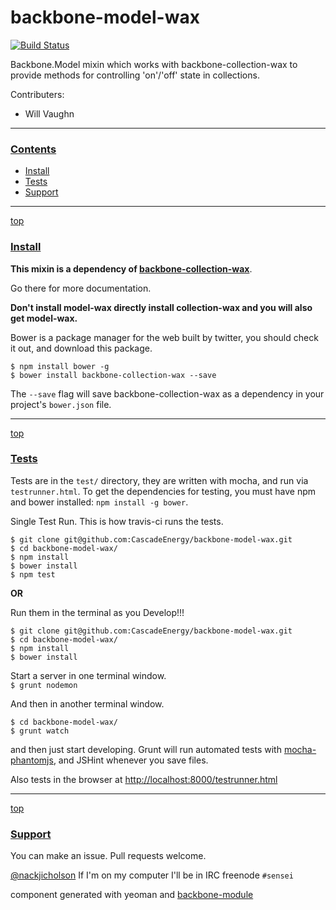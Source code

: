# backbone-model-wax

[![Build Status](https://secure.travis-ci.org/CascadeEnergy/backbone-model-wax.png?branch=master)](https://travis-ci.org/CascadeEnergy/backbone-model-wax)

Backbone.Model mixin which works with backbone-collection-wax to provide methods for controlling 'on'/'off' state in collections.

Contributers:

- Will Vaughn

---
### [Contents](id:contents)
- [Install](#install)
- [Tests](#tests)
- [Support](#support)

---
[top](#contents)
### [Install](id:install)

**This mixin is a dependency of [backbone-collection-wax](https://github.com/CascadeEnergy/backbone-collection-wax)**.

Go there for more documentation.

**Don't install model-wax directly install collection-wax and you will also get model-wax.**

Bower is a package manager for the web built by twitter, you should check it out, and download this package.

`$ npm install bower -g`  
`$ bower install backbone-collection-wax --save `

The `--save` flag will save backbone-collection-wax as a dependency in your project's `bower.json` file.


---
[top](#contents)
### [Tests](id:tests)

Tests are in the `test/` directory, they are written with mocha, and run via `testrunner.html`. To get the dependencies for testing, you must have npm and bower installed: `npm install -g bower`.

Single Test Run. This is how travis-ci runs the tests.

```
$ git clone git@github.com:CascadeEnergy/backbone-model-wax.git  
$ cd backbone-model-wax/
$ npm install
$ bower install
$ npm test
```

**OR**  

Run them in the terminal as you Develop!!!

```
$ git clone git@github.com:CascadeEnergy/backbone-model-wax.git  
$ cd backbone-model-wax/
$ npm install
$ bower install
```

Start a server in one terminal window.  
`$ grunt nodemon`

And then in another terminal window.

```   
$ cd backbone-model-wax/ 
$ grunt watch
```

and then just start developing. Grunt will run automated tests with [mocha-phantomjs](https://github.com/metaskills/mocha-phantomjs), and JSHint whenever you save files.

Also tests in the browser at <http://localhost:8000/testrunner.html>

---
[top](#contents)
### [Support](id:support)

You can make an issue. Pull requests welcome.

[@nackjicholson](http://twitter.com/nackjicholson)
If I'm on my computer I'll be in IRC freenode `#sensei`

component generated with yeoman and [backbone-module](https://github.com/nackjicholson/generator-backbone-module)